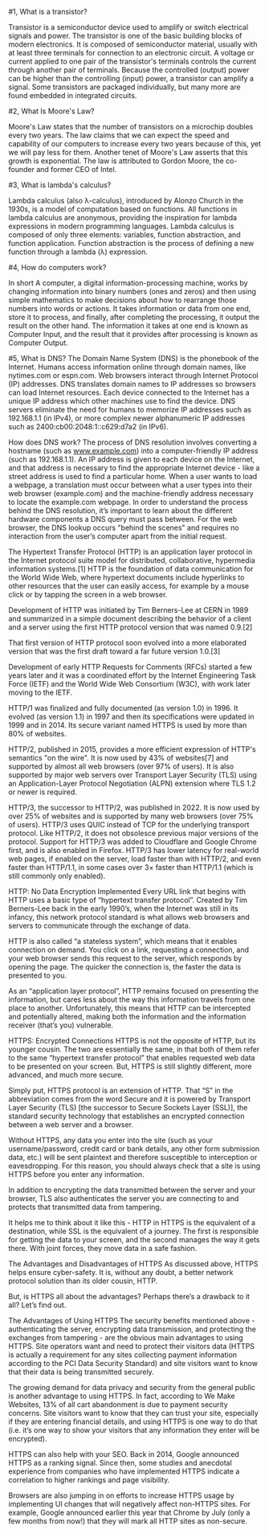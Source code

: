 #1, What is a transistor? 

Transistor is a semiconductor device used to amplify or switch electrical signals and power. The transistor is one of the basic building blocks of modern electronics. It is composed of semiconductor material, usually with at least three terminals for connection to an electronic circuit. A voltage or current applied to one pair of the transistor's terminals controls the current through another pair of terminals. Because the controlled (output) power can be higher than the controlling (input) power, a transistor can amplify a signal. Some transistors are packaged individually, but many more are found embedded in integrated circuits.

#2, What Is Moore's Law?

Moore's Law states that the number of transistors on a microchip doubles every two years. The law claims that we can expect the speed and capability of our computers to increase every two years because of this, yet we will pay less for them. Another tenet of Moore's Law asserts that this growth is exponential. The law is attributed to Gordon Moore, the co-founder and former CEO of Intel.

#3, What is lambda's calculus? 

Lambda calculus (also λ-calculus), introduced by Alonzo Church in the 1930s, is a model of computation based on functions. All functions in lambda calculus are anonymous, providing the inspiration for lambda expressions in modern programming languages. Lambda calculus is composed of only three elements: variables, function abstraction, and function application. Function abstraction is the process of defining a new function through a lambda (λ) expression. 

#4, How do computers work? 

In short A computer, a digital information-processing machine, works by changing information into binary numbers (ones and zeros) and then using simple mathematics to make decisions about how to rearrange those numbers into words or actions. It takes information or data from one end, store it to process, and finally, after completing the processing, it output the result on the other hand. The information it takes at one end is known as Computer Input, and the result that it provides after processing is known as Computer Output.

#5, What is DNS?
The Domain Name System (DNS) is the phonebook of the Internet. Humans access information online through domain names, like nytimes.com or espn.com. Web browsers interact through Internet Protocol (IP) addresses. DNS translates domain names to IP addresses so browsers can load Internet resources.
Each device connected to the Internet has a unique IP address which other machines use to find the device. DNS servers eliminate the need for humans to memorize IP addresses such as 192.168.1.1 (in IPv4), or more complex newer alphanumeric IP addresses such as 2400:cb00:2048:1::c629:d7a2 (in IPv6). 

How does DNS work?
The process of DNS resolution involves converting a hostname (such as www.example.com) into a computer-friendly IP address (such as 192.168.1.1). An IP address is given to each device on the Internet, and that address is necessary to find the appropriate Internet device - like a street address is used to find a particular home. When a user wants to load a webpage, a translation must occur between what a user types into their web browser (example.com) and the machine-friendly address necessary to locate the example.com webpage. In order to understand the process behind the DNS resolution, it’s important to learn about the different hardware components a DNS query must pass between. For the web browser, the DNS lookup occurs "behind the scenes" and requires no interaction from the user’s computer apart from the initial request.

The Hypertext Transfer Protocol (HTTP) is an application layer protocol in the Internet protocol suite model for distributed, collaborative, hypermedia information systems.[1] HTTP is the foundation of data communication for the World Wide Web, where hypertext documents include hyperlinks to other resources that the user can easily access, for example by a mouse click or by tapping the screen in a web browser.

Development of HTTP was initiated by Tim Berners-Lee at CERN in 1989 and summarized in a simple document describing the behavior of a client and a server using the first HTTP protocol version that was named 0.9.[2]

That first version of HTTP protocol soon evolved into a more elaborated version that was the first draft toward a far future version 1.0.[3]

Development of early HTTP Requests for Comments (RFCs) started a few years later and it was a coordinated effort by the Internet Engineering Task Force (IETF) and the World Wide Web Consortium (W3C), with work later moving to the IETF.

HTTP/1 was finalized and fully documented (as version 1.0) in 1996. It evolved (as version 1.1) in 1997 and then its specifications were updated in 1999 and in 2014.
Its secure variant named HTTPS is used by more than 80% of websites.

HTTP/2, published in 2015, provides a more efficient expression of HTTP's semantics "on the wire". It is now used by 43% of websites[7] and supported by almost all web browsers (over 97% of users). It is also supported by major web servers over Transport Layer Security (TLS) using an Application-Layer Protocol Negotiation (ALPN) extension where TLS 1.2 or newer is required.

HTTP/3, the successor to HTTP/2, was published in 2022. It is now used by over 25% of websites and is supported by many web browsers (over 75% of users). HTTP/3 uses QUIC instead of TCP for the underlying transport protocol. Like HTTP/2, it does not obsolesce previous major versions of the protocol. Support for HTTP/3 was added to Cloudflare and Google Chrome first, and is also enabled in Firefox. HTTP/3 has lower latency for real-world web pages, if enabled on the server, load faster than with HTTP/2, and even faster than HTTP/1.1, in some cases over 3× faster than HTTP/1.1 (which is still commonly only enabled).

HTTP: No Data Encryption Implemented
Every URL link that begins with HTTP uses a basic type of “hypertext transfer protocol”. Created by Tim Berners-Lee back in the early 1990’s, when the Internet was still in its infancy, this network protocol standard is what allows web browsers and servers to communicate through the exchange of data.

HTTP is also called “a stateless system”, which means that it enables connection on demand. You click on a link, requesting a connection, and your web browser sends this request to the server, which responds by opening the page. The quicker the connection is, the faster the data is presented to you.

As an “application layer protocol”, HTTP remains focused on presenting the information, but cares less about the way this information travels from one place to another. Unfortunately, this means that HTTP can be intercepted and potentially altered, making both the information and the information receiver (that’s you) vulnerable.

HTTPS: Encrypted Connections
HTTPS is not the opposite of HTTP, but its younger cousin. The two are essentially the same, in that both of them refer to the same “hypertext transfer protocol” that enables requested web data to be presented on your screen. But, HTTPS is still slightly different, more advanced, and much more secure.

Simply put, HTTPS protocol is an extension of HTTP. That “S” in the abbreviation comes from the word Secure and it is powered by Transport Layer Security (TLS) [the successor to Secure Sockets Layer (SSL)], the standard security technology that establishes an encrypted connection between a web server and a browser.

Without HTTPS, any data you enter into the site (such as your username/password, credit card or bank details, any other form submission data, etc.) will be sent plaintext and therefore susceptible to interception or eavesdropping. For this reason, you should always check that a site is using HTTPS before you enter any information.

In addition to encrypting the data transmitted between the server and your browser, TLS also authenticates the server you are connecting to and protects that transmitted data from tampering.

It helps me to think about it like this - HTTP in HTTPS is the equivalent of a destination, while SSL is the equivalent of a journey. The first is responsible for getting the data to your screen, and the second manages the way it gets there. With joint forces, they move data in a safe fashion.  

The Advantages and Disadvantages of HTTPS
As discussed above, HTTPS helps ensure cyber-safety. It is, without any doubt, a better network protocol solution than its older cousin, HTTP.

But, is HTTPS all about the advantages? Perhaps there’s a drawback to it all? Let’s find out.  

The Advantages of Using HTTPS
The security benefits mentioned above - authenticating the server, encrypting data transmission, and protecting the exchanges from tampering - are the obvious main advantages to using HTTPS. Site operators want and need to protect their visitors data (HTTPS is actually a requirement for any sites collecting payment information according to the PCI Data Security Standard) and site visitors want to know that their data is being transmitted securely.

The growing demand for data privacy and security from the general public is another advantage to using HTTPS. In fact, according to We Make Websites, 13% of all cart abandonment is due to payment security concerns. Site visitors want to know that they can trust your site, especially if they are entering financial details, and using HTTPS is one way to do that (i.e. it’s one way to show your visitors that any information they enter will be encrypted).

HTTPS can also help with your SEO. Back in 2014, Google announced HTTPS as a ranking signal. Since then, some studies and anecdotal experience from companies who have implemented HTTPS indicate a correlation to higher rankings and page visibility.

Browsers are also jumping in on efforts to increase HTTPS usage by implementing UI changes that will negatively affect non-HTTPS sites. For example, Google announced earlier this year that Chrome by July (only a few months from now!) that they will mark all HTTP sites as non-secure.

